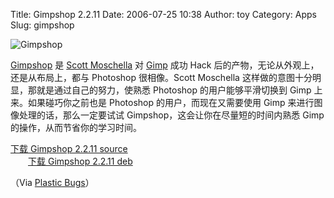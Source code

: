 Title: Gimpshop 2.2.11
Date: 2006-07-25 10:38
Author: toy
Category: Apps
Slug: gimpshop

![Gimpshop](http://i.linuxtoy.org/i/gimpshop.gif)

[Gimpshop](http://plasticbugs.com/?page_id=294) 是 [Scott
Moschella](http://plasticbugs.com) 对 [Gimp](http://www.gimp.org) 成功
Hack 后的产物，无论从外观上，还是从布局上，都与 Photoshop 很相像。Scott
Moschella 这样做的意图十分明显，那就是通过自己的努力，使熟悉 Photoshop
的用户能够平滑切换到 Gimp 上来。如果碰巧你之前也是 Photoshop
的用户，而现在又需要使用 Gimp 来进行图像处理的话，那么一定要试试
Gimpshop，这会让你在尽量短的时间内熟悉 Gimp
的操作，从而节省你的学习时间。

[下载 Gimpshop 2.2.11
source](http://www.plasticbugs.com/blogimg/gimpshop-2.2.11.tar.bz2)  
　　[下载 Gimpshop 2.2.11
deb](http://mirror.suramya.com/redirect.php?id=6)

（Via [Plastic Bugs](http://plasticbugs.com)）
